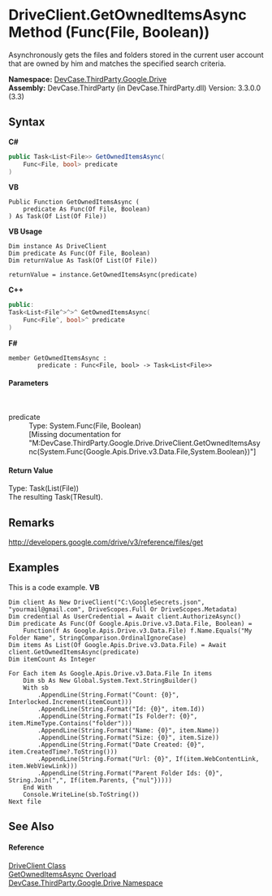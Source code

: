 # DriveClient.GetOwnedItemsAsync Method (Func(File, Boolean))
 

Asynchronously gets the files and folders stored in the current user account that are owned by him and matches the specified search criteria.

**Namespace:**&nbsp;<a href="N_DevCase_ThirdParty_Google_Drive">DevCase.ThirdParty.Google.Drive</a><br />**Assembly:**&nbsp;DevCase.ThirdParty (in DevCase.ThirdParty.dll) Version: 3.3.0.0 (3.3)

## Syntax

**C#**<br />
``` C#
public Task<List<File>> GetOwnedItemsAsync(
	Func<File, bool> predicate
)
```

**VB**<br />
``` VB
Public Function GetOwnedItemsAsync ( 
	predicate As Func(Of File, Boolean)
) As Task(Of List(Of File))
```

**VB Usage**<br />
``` VB Usage
Dim instance As DriveClient
Dim predicate As Func(Of File, Boolean)
Dim returnValue As Task(Of List(Of File))

returnValue = instance.GetOwnedItemsAsync(predicate)
```

**C++**<br />
``` C++
public:
Task<List<File^>^>^ GetOwnedItemsAsync(
	Func<File^, bool>^ predicate
)
```

**F#**<br />
``` F#
member GetOwnedItemsAsync : 
        predicate : Func<File, bool> -> Task<List<File>> 

```


#### Parameters
&nbsp;<dl><dt>predicate</dt><dd>Type: System.Func(File, Boolean)<br />\[Missing <param name="predicate"/> documentation for "M:DevCase.ThirdParty.Google.Drive.DriveClient.GetOwnedItemsAsync(System.Func{Google.Apis.Drive.v3.Data.File,System.Boolean})"\]</dd></dl>

#### Return Value
Type: Task(List(File))<br />The resulting Task(TResult).

## Remarks
<a href="http://developers.google.com/drive/v3/reference/files/get" target="_blank">http://developers.google.com/drive/v3/reference/files/get</a>

## Examples
This is a code example. 
**VB**<br />
``` VB
Dim client As New DriveClient("C:\GoogleSecrets.json", "yourmail@gmail.com", DriveScopes.Full Or DriveScopes.Metadata)
Dim credential As UserCredential = Await client.AuthorizeAsync()
Dim predicate As Func(Of Google.Apis.Drive.v3.Data.File, Boolean) = 
    Function(f As Google.Apis.Drive.v3.Data.File) f.Name.Equals("My Folder Name", StringComparison.OrdinalIgnoreCase)
Dim items As List(Of Google.Apis.Drive.v3.Data.File) = Await client.GetOwnedItemsAsync(predicate)
Dim itemCount As Integer

For Each item As Google.Apis.Drive.v3.Data.File In items
    Dim sb As New Global.System.Text.StringBuilder()
    With sb
        .AppendLine(String.Format("Count: {0}", Interlocked.Increment(itemCount)))
        .AppendLine(String.Format("Id: {0}", item.Id))
        .AppendLine(String.Format("Is Folder?: {0}", item.MimeType.Contains("folder")))
        .AppendLine(String.Format("Name: {0}", item.Name))
        .AppendLine(String.Format("Size: {0}", item.Size))
        .AppendLine(String.Format("Date Created: {0}", item.CreatedTime?.ToString()))
        .AppendLine(String.Format("Url: {0}", If(item.WebContentLink, item.WebViewLink)))
        .AppendLine(String.Format("Parent Folder Ids: {0}", String.Join(",", If(item.Parents, {"nul"}))))
    End With
    Console.WriteLine(sb.ToString())
Next file
```


## See Also


#### Reference
<a href="T_DevCase_ThirdParty_Google_Drive_DriveClient">DriveClient Class</a><br /><a href="Overload_DevCase_ThirdParty_Google_Drive_DriveClient_GetOwnedItemsAsync">GetOwnedItemsAsync Overload</a><br /><a href="N_DevCase_ThirdParty_Google_Drive">DevCase.ThirdParty.Google.Drive Namespace</a><br />